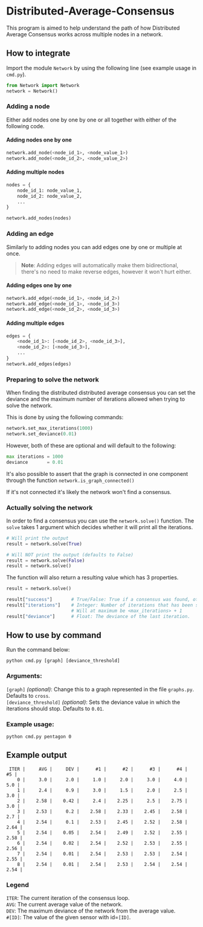 # Distributed-Average-Consensus

This program is aimed to help understand the path of how Distributed Average Consensus works across multiple nodes in a network.

## How to integrate

Import the module `Network` by using the following line (see example usage in `cmd.py`).

```python
from Network import Network
network = Network()
```

### Adding a node

Either add nodes one by one by one or all together with either of the following code.

#### Adding nodes one by one
```python
network.add_node(<node_id_1>, <node_value_1>)
network.add_node(<node_id_2>, <node_value_2>)
```

#### Adding multiple nodes
```python
nodes = {
    node_id_1: node_value_1,
    node_id_2: node_value_2,
    ...
}

network.add_nodes(nodes)
```

### Adding an edge

Similarly to adding nodes you can add edges one by one or multiple at once.

> **Note**: Adding edges will automatically make them bidirectional, 
> there's no need to make reverse edges, however it won't hurt either.

#### Adding edges one by one

```python
network.add_edge(<node_id_1>, <node_id_2>)
network.add_edge(<node_id_1>, <node_id_3>)
network.add_edge(<node_id_2>, <node_id_3>)
```

#### Adding multiple edges

```python
edges = {
    <node_id_1>: [<node_id_2>, <node_id_3>],
    <node_id_2>: [<node_id_3>],
    ...
}
network.add_edges(edges)
```

### Preparing to solve the network

When finding the distributed distributed average consensus you can set 
the deviance and the maximum number of iterations allowed when trying to solve the network.

This is done by using the following commands:

```python
network.set_max_iterations(1000)
network.set_deviance(0.01)
```

However, both of these are optional and will default to the following:

```python
max iterations = 1000
deviance       = 0.01
```

It's also possible to assert that the graph is connected in one component through the function `network.is_graph_connected()`

If it's not connected it's likely the network won't find a consensus.

### Actually solving the network

In order to find a consensus you can use the `network.solve()` function. The `solve` 
takes 1 argument which decides whether it will print all the iterations.

```python
# Will print the output
result = network.solve(True)
```

```python
# Will NOT print the output (defaults to False)
result = network.solve(False)
result = network.solve()
```

The function will also return a resulting value which has 3 properties.

```python
result = network.solve()

result["success"]       # True/False: True if a consensus was found, otherwise False.
result["iterations"]    # Integer: Number of iterations that has been stepped through.
                        # Will at maximum be <max_iterations> + 1
result["deviance"]      # Float: The deviance of the last iteration.
```

## How to use by command

Run the command below:  
```
python cmd.py [graph] [deviance_threshold]
```

### Arguments:
`[graph]` *(optional)*: Change this to a graph represented in the file `graphs.py`. Defaults to `cross`.  
`[deviance_threshold]` *(optional)*: Sets the deviance value in which the iterations should stop. Defaults to `0.01`.  

### Example usage:
```
python cmd.py pentagon 0
```

## Example output  
```
 ITER |     AVG |     DEV |      #1 |      #2 |      #3 |      #4 |      #5 |
    0 |     3.0 |     2.0 |     1.0 |     2.0 |     3.0 |     4.0 |     5.0 |
    1 |     2.4 |     0.9 |     3.0 |     1.5 |     2.0 |     2.5 |     3.0 |
    2 |    2.58 |    0.42 |     2.4 |    2.25 |     2.5 |    2.75 |     3.0 |
    3 |    2.53 |     0.2 |    2.58 |    2.33 |    2.45 |    2.58 |     2.7 |
    4 |    2.54 |     0.1 |    2.53 |    2.45 |    2.52 |    2.58 |    2.64 |
    5 |    2.54 |    0.05 |    2.54 |    2.49 |    2.52 |    2.55 |    2.58 |
    6 |    2.54 |    0.02 |    2.54 |    2.52 |    2.53 |    2.55 |    2.56 |
    7 |    2.54 |    0.01 |    2.54 |    2.53 |    2.53 |    2.54 |    2.55 |
    8 |    2.54 |    0.01 |    2.54 |    2.53 |    2.54 |    2.54 |    2.54 |
```

### Legend
`ITER`: The current iteration of the consensus loop.  
`AVG`: The current average value of the network.  
`DEV`: The maximum deviance of the network from the average value.  
`#[ID]`: The value of the given sensor with id=`[ID]`.  

